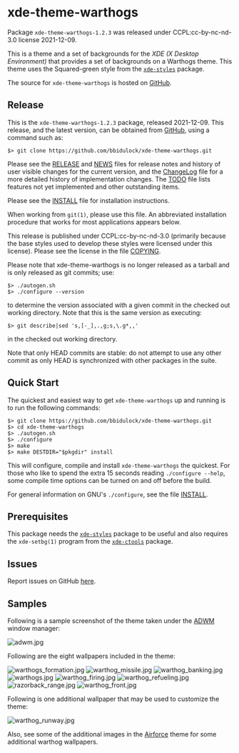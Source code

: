[xde-theme-warthogs -- read me first file.  2021-12-09]: #

xde-theme-warthogs
===============

Package `xde-theme-warthogs-1.2.3` was released under CCPL:cc-by-nc-nd-3.0
license 2021-12-09.

This is a theme and a set of backgrounds for the _XDE (X Desktop
Environment)_ that provides a set of backgrounds on
a Warthogs theme.
This theme uses the Squared-green style from the [`xde-styles`][11]
package.

The source for `xde-theme-warthogs` is hosted on [GitHub][1].


Release
-------

This is the `xde-theme-warthogs-1.2.3` package, released 2021-12-09.
This release, and the latest version, can be obtained from [GitHub][1],
using a command such as:

    $> git clone https://github.com/bbidulock/xde-theme-warthogs.git

Please see the [RELEASE][3] and [NEWS][4] files for release notes and
history of user visible changes for the current version, and the
[ChangeLog][5] file for a more detailed history of implementation
changes.  The [TODO][6] file lists features not yet implemented and
other outstanding items.

Please see the [INSTALL][8] file for installation instructions.

When working from `git(1)`, please use this file.  An abbreviated
installation procedure that works for most applications appears below.

This release is published under CCPL:cc-by-nc-nd-3.0 (primarily because
the base styles used to develop these styles were licensed under this
license).
Please see the license in the file [COPYING][10].

Please note that xde-theme-warthogs is no longer released as
a tarball and is only released as git commits; use:

    $> ./autogen.sh
    $> ./configure --version

to determine the version associated with a given commit in the
checked out working directory.  Note that this is the same version
as executing:

    $> git describe|sed 's,[-_],.,g;s,\.g*,,'

in the checked out working directory.

Note that only HEAD commits are stable: do not attempt to use any
other commit as only HEAD is synchronized with other packages in
the suite.


Quick Start
-----------

The quickest and easiest way to get `xde-theme-warthogs` up and
running is to run the following commands:

    $> git clone https://github.com/bbidulock/xde-theme-warthogs.git
    $> cd xde-theme-warthogs
    $> ./autogen.sh
    $> ./configure
    $> make
    $> make DESTDIR="$pkgdir" install

This will configure, compile and install `xde-theme-warthogs` the
quickest.  For those who like to spend the extra 15 seconds reading
`./configure --help`, some compile time options can be turned on and off
before the build.

For general information on GNU's `./configure`, see the file
[INSTALL][8].


Prerequisites
-------------

This package needs the [`xde-styles`][11] package to be useful and also
requires the `xde-setbg(1)` program from the [`xde-ctools`][12] package.


Issues
------

Report issues on GitHub [here][2].


Samples
-------

Following is a sample screenshot of the theme taken under the [ADWM][13]
window manager:

![adwm.jpg](scrot/adwm.jpg "Wallpaper #5")

Following are the eight wallpapers included in the theme:

![warthogs_formation.jpg](images/warthogs_formation.jpg "Wallpaper #1")
![warthog_missile.jpg](images/warthog_missile.jpg "Wallpaper #2")
![warthog_banking.jpg](images/warthog_banking.jpg "Wallpaper #3")
![warthogs.jpg](images/warthogs.jpg "Wallpaper #4")
![warthog_firing.jpg](images/warthog_firing.jpg "Wallpaper #5")
![warthog_refueling.jpg](images/warthog_refueling.jpg "Wallpaper #6")
![razorback_range.jpg](images/razorback_range.jpg "Wallpaper #7")
![warthog_front.jpg](images/warthog_front.jpg "Wallpaper #8")

Following is one additional wallpaper that may be used to customize the
theme:

![warthog_runway.jpg](images/warthog_runway.jpg "Additional Image #1")

Also, see some of the additional images in the [Airforce][14] theme for
some additional warthog wallpapers.



[1]: https://github.com/bbidulock/xde-theme-warthogs
[2]: https://github.com/bbidulock/xde-theme-warthogs/issues
[3]: https://github.com/bbidulock/xde-theme-warthogs/blob/1.2.3/RELEASE
[4]: https://github.com/bbidulock/xde-theme-warthogs/blob/1.2.3/NEWS
[5]: https://github.com/bbidulock/xde-theme-warthogs/blob/1.2.3/ChangeLog
[6]: https://github.com/bbidulock/xde-theme-warthogs/blob/1.2.3/TODO
[7]: https://github.com/bbidulock/xde-theme-warthogs/blob/1.2.3/COMPLIANCE
[8]: https://github.com/bbidulock/xde-theme-warthogs/blob/1.2.3/INSTALL
[9]: https://github.com/bbidulock/xde-theme-warthogs/blob/1.2.3/LICENSE
[10]: https://github.com/bbidulock/xde-theme-warthogs/blob/1.2.3/COPYING
[11]: https://github.com/bbidulock/xde-styles
[12]: https://github.com/bbidulock/xde-ctools
[13]: https://bbidulock.github.io/adwm
[14]: https://bbidulock.github.io/xde-theme-airforce

[ vim: set ft=markdown sw=4 tw=72 nocin nosi fo+=tcqlorn spell: ]: #
